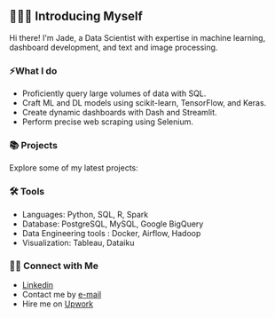 ## 🙋🏻‍♀️ Introducing Myself
Hi there! I'm Jade, a Data Scientist with expertise in machine learning, dashboard development, and text and image processing.

### ⚡What I do 
- Proficiently query large volumes of data with SQL.
- Craft ML and DL models using scikit-learn, TensorFlow, and Keras.
- Create dynamic dashboards with Dash and Streamlit.
- Perform precise web scraping using Selenium.


### 📚 Projects
Explore some of my latest projects:


### 🛠️ Tools

- Languages: Python, SQL, R, Spark
- Database: PostgreSQL, MySQL, Google BigQuery
- Data Engineering tools : Docker, Airflow, Hadoop
- Visualization: Tableau, Dataiku

### 👋🏻 Connect with Me

- [Linkedin](https://www.linkedin.com/in/jadeesper/)
- Contact me by [e-mail](mailto:jade.esper@gmail.com)
- Hire me on [Upwork](https://www.upwork.com/freelancers/~015bafa384f4d8602c)
